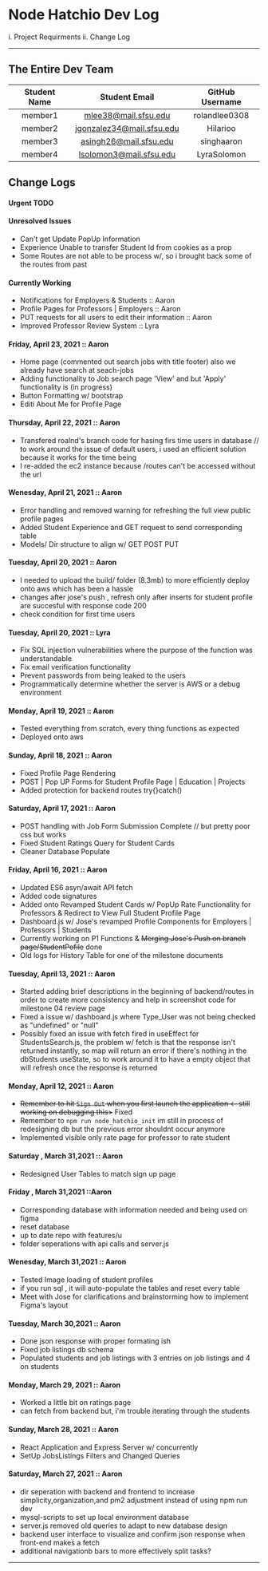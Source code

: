 # Node Hatchio Dev Log

i. Project Requirments
ii. Change Log

---

## The Entire Dev Team

| Student Name |       Student Email       | GitHub Username |
| :----------: | :-----------------------: | :-------------: |
|   member1    |   mlee38@mail.sfsu.edu    |  rolandlee0308  |
|   member2    | jgonzalez34@mail.sfsu.edu |    Hilarioo     |
|   member3    |  asingh26@mail.sfsu.edu   |   singhaaron    |
|   member4    |  lsolomon3@mail.sfsu.edu  |   LyraSolomon   |

## Change Logs

#### Urgent TODO

#### Unresolved Issues

- Can't get Update PopUp Information
- Experience Unable to transfer Student Id from cookies as a prop
- Some Routes are not able to be process w/, so i brought back some of the routes from past

#### Currently Working

- Notifications for Employers & Students :: Aaron
- Profile Pages for Professors | Employers :: Aaron
- PUT requests for all users to edit their information :: Aaron
- Improved Professor Review System :: Lyra

#### Friday, April 23, 2021 :: Aaron

- Home page (commented out search jobs with title footer) also we already have search at seach-jobs
- Adding functionality to Job search page 'View' and but 'Apply' functionality is (in progress)
- Button Formatting w/ bootstrap
- Editi About Me for Profile Page

#### Thursday, April 22, 2021 :: Aaron

- Transfered roalnd's branch code for hasing firs time users in database // to work around the issue of default users, i used an efficient solution because it works for the time being
- I re-added the ec2 instance because /routes can't be accessed without the url

#### Wenesday, April 21, 2021 :: Aaron

- Error handling and removed warning for refreshing the full view public profile pages
- Added Student Experience and GET request to send corresponding table
- Models/ Dir structure to align w/ GET POST PUT

#### Tuesday, April 20, 2021 :: Aaron

- I needed to upload the build/ folder (8.3mb) to more efficiently deploy onto aws which has been a hassle
- changes after jose's push , refresh only after inserts for student profile are succesful with response code 200
- check condition for first time users

#### Tuesday, April 20, 2021 :: Lyra

- Fix SQL injection vulnerabilities where the purpose of the function was understandable
- Fix email verification functionality
- Prevent passwords from being leaked to the users
- Programmatically determine whether the server is AWS or a debug environment

#### Monday, April 19, 2021 :: Aaron

- Tested everything from scratch, every thing functions as expected
- Deployed onto aws

#### Sunday, April 18, 2021 :: Aaron

- Fixed Profile Page Rendering
- POST | Pop UP Forms for Student Profile Page | Education | Projects
- Added protection for backend routes try{}catch()

#### Saturday, April 17, 2021 :: Aaron

- POST handling with Job Form Submission Complete // but pretty poor css but works
- Fixed Student Ratings Query for Student Cards
- Cleaner Database Populate

#### Friday, April 16, 2021 :: Aaron

- Updated ES6 asyn/await API fetch
- Added code signatures
- Added onto Revamped Student Cards w/ PopUp Rate Functionality for Professors & Redirect to View Full Student Profile Page
- Dashboard.js w/ Jose's revamped Profile Components for Employers | Professors | Students
- Currently working on P1 Functions & ~~Merging Jose's Push on branch page/StudentPofile~~ done
- Old logs for History Table for one of the milestone documents

#### Tuesday, April 13, 2021 :: Aaron

- Started adding brief descriptions in the beginning of backend/routes in order to create more consistency and help in screenshot code for milestone 04 review page
- Fixed a issue w/ dashboard.js where Type_User was not being checked as "undefined" or "null"
- Possibly fixed an issue with fetch fired in useEffect for StudentsSearch.js, the problem w/ fetch is that the response isn't returned instantly, so map will return an error if there's nothing in the dbStudents useState, so to work around it to have a empty object that will refresh once the response is returned

#### Monday, April 12, 2021 :: Aaron

- ~~Remember to hit `Sign Out` when you first launch the application <- still working on debugging this>~~ Fixed
- Remember to `npm run node_hatchio_init` im still in process of redesigning db but the previous error shouldnt occur anymore
- Implemented visible only rate page for professor to rate student

#### Saturday , March 31,2021 :: Aaron

- Redesigned User Tables to match sign up page

#### Friday , March 31,2021 ::Aaron

- Corresponding database with information needed and being used on figma
- reset database
- up to date repo with features/u
- folder seperations with api calls and server.js

#### Wenesday, March 31,2021 :: Aaron

- Tested Image loading of student profiles
- if you run sql , it will auto-populate the tables and reset every table
- Meet with Jose for clarifications and brainstorming how to implement Figma's layout

#### Tuesday, March 30,2021 :: Aaron

- Done json response with proper formating ish
- Fixed job listings db schema
- Populated students and job listings with 3 entries on job listings and 4 on students

#### Monday, March 29, 2021 :: Aaron

- Worked a little bit on ratings page
- can fetch from backend but, i'm trouble iterating through the students

#### Sunday, March 28, 2021 :: Aaron

- React Application and Express Server w/ concurrently
- SetUp JobsListings Filters and Changed Queries

#### Saturday, March 27, 2021 :: Aaron

- dir seperation with backend and frontend to increase simplicity,organization,and pm2 adjustment instead of using npm run dev
- mysql-scripts to set up local environment database
- server.js removed old queries to adapt to new database design
- backend user interface to visualize and confirm json response when front-end makes a fetch
- additional navigationb bars to more effectively split tasks?

---
